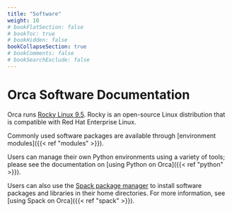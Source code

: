 ```yaml
---
title: "Software"
weight: 10
# bookFlatSection: false
# bookToc: true
# bookHidden: false
bookCollapseSection: true
# bookComments: false
# bookSearchExclude: false
---
```


# Orca Software Documentation

Orca runs [Rocky Linux 9.5](https://rockylinux.org).
Rocky is an open-source Linux distribution that is compatible with Red Hat Enterprise Linux.

Commonly used software packages are available through [environment modules]({{< ref "modules" >}}).

Users can manage their own Python environments using a variety of tools; please see the documentation on [using Python on Orca]({{< ref "python" >}}).

Users can also use the [Spack package manager](https://spack.io) to install software packages and libraries in their home directories.
For more information, see [using Spack on Orca]({{< ref "spack" >}}).
